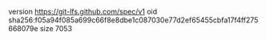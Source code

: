 version https://git-lfs.github.com/spec/v1
oid sha256:f05a94f085a699c66f8e8dbe1c087030e77d2ef65455cbfa17f4ff275668079e
size 7053
